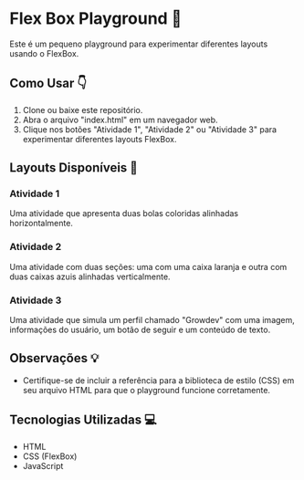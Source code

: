 # Flex Box Playground 🎨

Este é um pequeno playground para experimentar diferentes layouts usando o FlexBox.

## Como Usar 👇

1. Clone ou baixe este repositório.
2. Abra o arquivo "index.html" em um navegador web.
3. Clique nos botões "Atividade 1", "Atividade 2" ou "Atividade 3" para experimentar diferentes layouts FlexBox.

## Layouts Disponíveis 🎨

### Atividade 1

Uma atividade que apresenta duas bolas coloridas alinhadas horizontalmente.

### Atividade 2

Uma atividade com duas seções: uma com uma caixa laranja e outra com duas caixas azuis alinhadas verticalmente.

### Atividade 3

Uma atividade que simula um perfil chamado "Growdev" com uma imagem, informações do usuário, um botão de seguir e um conteúdo de texto.

## Observações 💡

- Certifique-se de incluir a referência para a biblioteca de estilo (CSS) em seu arquivo HTML para que o playground funcione corretamente.

## Tecnologias Utilizadas 💻

- HTML
- CSS (FlexBox)
- JavaScript


